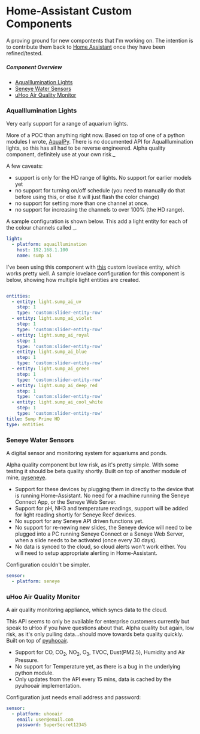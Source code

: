 # Home-Assistant Custom Components

A proving ground for new compontents that I'm working on. The intention is to contribute them back to [Home Assistant](https://github.com/home-assistant/home-assistant) once they have been refined/tested.

##### Component Overview
* [AquaIllumination Lights](#aquaillumination-lights)
* [Seneye Water Sensors](#seneye-water-sensors)
* [uHoo Air Quality Monitor](#uhoo-air-quality-monitor)




### AquaIllumination Lights

Very early support for a range of aquarium lights. 

More of a POC than anything right now. Based on top of one of a python modules I wrote, [AquaIPy](https://github.com/mcclown/AquaIPy). There is no documented API for AquaIllumination lights, so this has all had to be reverse engineered. Alpha quality component, definitely use at your own risk._

A few caveats:

* support is only for the HD range of lights. No support for earlier models yet
* no support for turning on/off schedule (you need to manually do that before using this, or else it will just flash the color change)
* no support for setting more than one channel at once.
* no support for increasing the channels to over 100% (the HD range).

A sample configuration is shown below. This add a light entity for each of the colour channels called <name>_<channel name>.

```YAML
light:
  - platform: aquaillumination
    host: 192.168.1.100
    name: sump ai
```

I've been using this component with [this](https://github.com/thomasloven/lovelace-slider-entity-row) custom lovelace entity, which works pretty well. A sample lovelace configuration for this component is below, showing how multiple light entities are created.

```YAML

entities:
  - entity: light.sump_ai_uv
    step: 1
    type: 'custom:slider-entity-row'
  - entity: light.sump_ai_violet
    step: 1
    type: 'custom:slider-entity-row'
  - entity: light.sump_ai_royal
    step: 1
    type: 'custom:slider-entity-row'
  - entity: light.sump_ai_blue
    step: 1
    type: 'custom:slider-entity-row'
  - entity: light.sump_ai_green
    step: 1
    type: 'custom:slider-entity-row'
  - entity: light.sump_ai_deep_red
    step: 1
    type: 'custom:slider-entity-row'
  - entity: light.sump_ai_cool_white
    step: 1
    type: 'custom:slider-entity-row'
title: Sump Prime HD
type: entities
```

### Seneye Water Sensors

A digital sensor and monitoring system for aquariums and ponds.

Alpha quality component but low risk, as it's pretty simple. With some testing it should be beta quality shortly. Built on top of another module of mine, [pyseneye](https://github.com/mcclown/pyseneye).

* Support for these devices by plugging them in directly to the device that is running Home-Assistant. No need for a machine running the Seneye Connect App, or the Seneye Web Server.
* Support for pH, NH3 and temperature readings, support will be added for light reading shortly for Seneye Reef devices.
* No support for any Seneye API driven functions yet.
* No support for re-newing new slides, the Seneye device will need to be plugged into a PC running Seneye Connect or a Seneye Web Server, when a slide needs to be activated (once every 30 days).
* No data is synced to the cloud, so cloud alerts won't work either. You will need to setup appropriate alerting in Home-Assistant.

Configuration couldn't be simpler.

```YAML
sensor:
  - platform: seneye
```

### uHoo Air Quality Monitor

A air quality monitoring appliance, which syncs data to the cloud.

This API seems to only be available for enterprise customers currently but speak to uHoo if you have questions about that. Alpha quality but again, low risk, as it's only pulling data...should move towards beta quality quickly. Built on top of [pyuhooair](https://github.com/netmanchris/pyuhooair).

* Support for CO, CO<sub>2</sub>, NO<sub>2</sub>, O<sub>3</sub>, TVOC, Dust(PM2.5), Humidity and Air Pressure.
* No support for Temperature yet, as there is a bug in the underlying python module.
* Only updates from the API every 15 mins, data is cached by the pyuhooair implementation.

Configuration just needs email address and password:

```YAML
sensor:
  - platform: uhooair
    email: user@email.com
    password: SuperSecret12345
```
